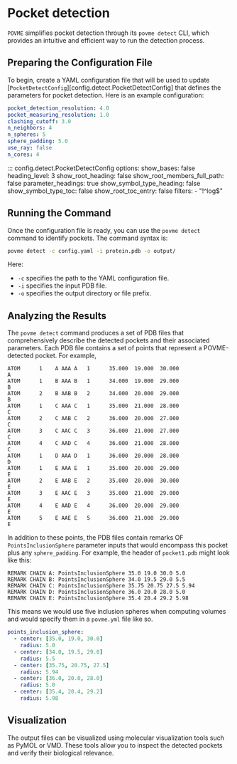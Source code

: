 # Pocket detection

`POVME` simplifies pocket detection through its `povme detect` CLI, which provides an intuitive and efficient way to run the detection process.

## Preparing the Configuration File

To begin, create a YAML configuration file that will be used to update [`PocketDetectConfig`][config.detect.PocketDetectConfig] that defines the parameters for pocket detection.
Here is an example configuration:

```yaml
pocket_detection_resolution: 4.0
pocket_measuring_resolution: 1.0
clashing_cutoff: 3.0
n_neighbors: 4
n_spheres: 5
sphere_padding: 5.0
use_ray: false
n_cores: 4
```

::: config.detect.PocketDetectConfig
    options:
      show_bases: false
      heading_level: 3
      show_root_heading: false
      show_root_members_full_path: false
      parameter_headings: true
      show_symbol_type_heading: false
      show_symbol_type_toc: false
      show_root_toc_entry: false
      filters:
      - "!^log$"

## Running the Command

Once the configuration file is ready, you can use the `povme detect` command to identify pockets.
The command syntax is:

```bash
povme detect -c config.yaml -i protein.pdb -o output/
```

Here:

-   `-c` specifies the path to the YAML configuration file.
-   `-i` specifies the input PDB file.
-   `-o` specifies the output directory or file prefix.

## Analyzing the Results

The `povme detect` command produces a set of PDB files that comprehensively describe the detected pockets and their associated parameters.
Each PDB file contains a set of points that represent a POVME-detected pocket.
For example,

```text
ATOM      1    A AAA A   1      35.000  19.000  30.000                       A
ATOM      1    B AAA B   1      34.000  19.000  29.000                       B
ATOM      2    B AAB B   2      34.000  20.000  29.000                       B
ATOM      1    C AAA C   1      35.000  21.000  28.000                       C
ATOM      2    C AAB C   2      36.000  20.000  27.000                       C
ATOM      3    C AAC C   3      36.000  21.000  27.000                       C
ATOM      4    C AAD C   4      36.000  21.000  28.000                       C
ATOM      1    D AAA D   1      36.000  20.000  28.000                       D
ATOM      1    E AAA E   1      35.000  20.000  29.000                       E
ATOM      2    E AAB E   2      35.000  20.000  30.000                       E
ATOM      3    E AAC E   3      35.000  21.000  29.000                       E
ATOM      4    E AAD E   4      36.000  20.000  29.000                       E
ATOM      5    E AAE E   5      36.000  21.000  29.000                       E
```

In addition to these points, the PDB files contain remarks OF `PointsInclusionSphere` parameter inputs that would encompass this pocket plus any `sphere_padding`.
For example, the header of `pocket1.pdb` might look like this:

```text
REMARK CHAIN A: PointsInclusionSphere 35.0 19.0 30.0 5.0
REMARK CHAIN B: PointsInclusionSphere 34.0 19.5 29.0 5.5
REMARK CHAIN C: PointsInclusionSphere 35.75 20.75 27.5 5.94
REMARK CHAIN D: PointsInclusionSphere 36.0 20.0 28.0 5.0
REMARK CHAIN E: PointsInclusionSphere 35.4 20.4 29.2 5.98
```

This means we would use five inclusion spheres when computing volumes and would specify them in a `povme.yml` file like so.

```yaml
points_inclusion_sphere:
  - center: [35.0, 19.0, 30.0]
    radius: 5.0
  - center: [34.0, 19.5, 29.0]
    radius: 5.5
  - center: [35.75, 20.75, 27.5]
    radius: 5.94
  - center: [36.0, 20.0, 28.0]
    radius: 5.0
  - center: [35.4, 20.4, 29.2]
    radius: 5.98
```

## Visualization

The output files can be visualized using molecular visualization tools such as PyMOL or VMD.
These tools allow you to inspect the detected pockets and verify their biological relevance.

<div id="pocket-detect-rel1" class="mol-container"></div>
<script>
document.addEventListener('DOMContentLoaded', (event) => {
    const viewer = molstar.Viewer.create('pocket-detect-rel1', {
        layoutIsExpanded: false,
        layoutShowControls: false,
        layoutShowRemoteState: false,
        layoutShowSequence: true,
        layoutShowLog: false,
        layoutShowLeftPanel: false,
        viewportShowExpand: true,
        viewportShowSelectionMode: true,
        viewportShowAnimation: false,
        pdbProvider: 'rcsb',
    }).then(viewer => {
      //   viewer.loadStructureFromUrl("/files/example-povme-pockets.pdb", "pdb");
        viewer.loadSnapshotFromUrl("/files/example-povme-pockets.molx", "molx");
    });
});
</script>
